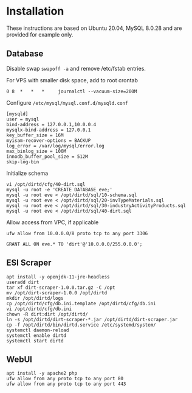# Installation

These instructions are based on Ubuntu 20.04, MySQL 8.0.28 and are provided for example only.

## Database
Disable swap `swapoff -a` and remove /etc/fstab entries.

For VPS with smaller disk space, add to root crontab
```
0 8  *   *   *     journalctl --vacuum-size=200M
```
Configure `/etc/mysql/mysql.conf.d/mysqld.conf`
```properties
[mysqld]
user = mysql
bind-address = 127.0.0.1,10.0.0.4
mysqlx-bind-address = 127.0.0.1
key_buffer_size = 16M
myisam-recover-options = BACKUP
log_error = /var/log/mysql/error.log
max_binlog_size = 100M
innodb_buffer_pool_size = 512M
skip-log-bin
```
Initialize schema
```shell
vi /opt/dirtd/cfg/40-dirt.sql
mysql -u root -e 'CREATE DATABASE eve;'
mysql -u root eve < /opt/dirtd/sql/10-schema.sql
mysql -u root eve < /opt/dirtd/sql/20-invTypeMaterials.sql
mysql -u root eve < /opt/dirtd/sql/30-industryActivityProducts.sql
mysql -u root eve < /opt/dirtd/sql/40-dirt.sql
```
Allow access from VPC, if applicable
```shell
ufw allow from 10.0.0.0/8 proto tcp to any port 3306
```
```mysql-sql
GRANT ALL ON eve.* TO 'dirt'@'10.0.0.0/255.0.0.0';
```

## ESI Scraper
```shell
apt install -y openjdk-11-jre-headless
useradd dirt
tar xf dirt-scraper-1.0.0.tar.gz -C /opt
mv /opt/dirt-scraper-1.0.0 /opt/dirtd
mkdir /opt/dirtd/logs
cp /opt/dirtd/cfg/db.ini.template /opt/dirtd/cfg/db.ini
vi /opt/dirtd/cfg/db.ini
chown -R dirt:dirt /opt/dirtd/
ln -s /opt/dirtd/dirt-scraper-*.jar /opt/dirtd/dirt-scraper.jar
cp -f /opt/dirtd/bin/dirtd.service /etc/systemd/system/
systemctl daemon-reload
systemctl enable dirtd
systemctl start dirtd
```

## WebUI
```shell
apt install -y apache2 php
ufw allow from any proto tcp to any port 80
ufw allow from any proto tcp to any port 443
```
